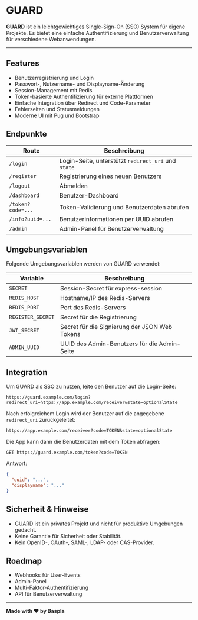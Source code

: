 # GUARD

**GUARD** ist ein leichtgewichtiges Single-Sign-On (SSO) System für eigene Projekte. Es bietet eine einfache Authentifizierung und Benutzerverwaltung für verschiedene Webanwendungen.

---

## Features

- Benutzerregistrierung und Login
- Passwort-, Nutzername- und Displayname-Änderung
- Session-Management mit Redis
- Token-basierte Authentifizierung für externe Plattformen
- Einfache Integration über Redirect und Code-Parameter
- Fehlerseiten und Statusmeldungen
- Moderne UI mit Pug und Bootstrap

## Endpunkte

| Route                | Beschreibung                                       |
|----------------------|----------------------------------------------------|
| `/login`             | Login-Seite, unterstützt `redirect_uri` und `state`|
| `/register`          | Registrierung eines neuen Benutzers                |
| `/logout`            | Abmelden                                           |
| `/dashboard`         | Benutzer-Dashboard                                 |
| `/token?code=...`    | Token-Validierung und Benutzerdaten abrufen        |
| `/info?uuid=...`     | Benutzerinformationen per UUID abrufen             |
| `/admin`             | Admin-Panel für Benutzerverwaltung                 |

## Umgebungsvariablen

Folgende Umgebungsvariablen werden von GUARD verwendet:

| Variable         | Beschreibung                                      |
|------------------|---------------------------------------------------|
| `SECRET`         | Session-Secret für express-session                |
| `REDIS_HOST`     | Hostname/IP des Redis-Servers                     |
| `REDIS_PORT`     | Port des Redis-Servers                            |
| `REGISTER_SECRET`| Secret für die Registrierung                      |
| `JWT_SECRET`     | Secret für die Signierung der JSON Web Tokens     |
| `ADMIN_UUID`     | UUID des Admin-Benutzers für die Admin-Seite      |

## Integration

Um GUARD als SSO zu nutzen, leite den Benutzer auf die Login-Seite:

```text
https://guard.example.com/login?redirect_uri=https://app.example.com/receiver&state=optionalState
```

Nach erfolgreichem Login wird der Benutzer auf die angegebene `redirect_uri` zurückgeleitet:

```text
https://app.example.com/receiver?code=TOKEN&state=optionalState
```

Die App kann dann die Benutzerdaten mit dem Token abfragen:

```text
GET https://guard.example.com/token?code=TOKEN
```

Antwort:

```json
{
  "uuid": "...",
  "displayname": "..."
}
```

## Sicherheit & Hinweise

- GUARD ist ein privates Projekt und nicht für produktive Umgebungen gedacht.
- Keine Garantie für Sicherheit oder Stabilität.
- Kein OpenID-, OAuth-, SAML-, LDAP- oder CAS-Provider.

## Roadmap

- Webhooks für User-Events
- Admin-Panel
- Multi-Faktor-Authentifizierung
- API für Benutzerverwaltung

---

**Made with ❤️ by Baspla**